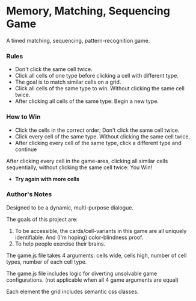 # Memory, Matching, Sequencing Game
A timed matching, sequencing, pattern-recognition game.

### Rules

 - Don't click the same cell twice.
 - Click all cells of one type before clicking a cell with different type.
 - The goal is to match similar cells on a grid.
 - Click all cells of the same type to win. Without clicking the same cell twice.
 - After clicking all cells of the same type: Begin a new type.

### How to Win

 - Click the cells in the correct order; Don't click the same cell twice.
 - Click every cell of the same type. Without clicking the same cell twice.
 - After clicking every cell of the same type, click a different type and continue

 After clicking every cell in the game-area, clicking all similar cells sequentially, without clicking the same cell twice: You Win!

 - **Try again with more cells**

### Author's Notes

Designed to be a dynamic, multi-purpose dialogue.

The goals of this project are:

1. To be accessible, the cards/cell-variants in this game are all uniquely identifiable. And (I'm hoping) color-blindness proof.
2. To help people exercise their brains.

The game.js file takes 4 arguments: cells wide, cells high, number of cell types, number of each cell type.

The game.js file includes logic for diverting unsolvable game configurations. (not applicable when all 4 game arguments are equal)

Each element the grid includes semantic css classes.
